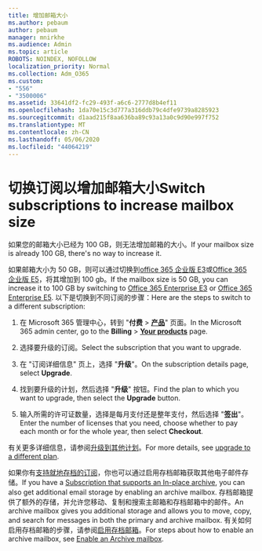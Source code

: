 ```yaml
---
title: 增加邮箱大小
ms.author: pebaum
author: pebaum
manager: mnirkhe
ms.audience: Admin
ms.topic: article
ROBOTS: NOINDEX, NOFOLLOW
localization_priority: Normal
ms.collection: Adm_O365
ms.custom:
- "556"
- "3500006"
ms.assetid: 33641df2-fc29-493f-a6c6-2777d8b4ef11
ms.openlocfilehash: 1da70e15c3d777a316ddb79c4dfe9739a8285923
ms.sourcegitcommit: d1aad215f8aa636ba89c93a13a0c9d90e997f752
ms.translationtype: MT
ms.contentlocale: zh-CN
ms.lasthandoff: 05/06/2020
ms.locfileid: "44064219"
---
```

# <a name="switch-subscriptions-to-increase-mailbox-size"></a><span data-ttu-id="2a7e4-102">切换订阅以增加邮箱大小</span><span class="sxs-lookup"><span data-stu-id="2a7e4-102">Switch subscriptions to increase mailbox size</span></span>

<span data-ttu-id="2a7e4-103">如果您的邮箱大小已经为 100 GB，则无法增加邮箱的大小。</span><span class="sxs-lookup"><span data-stu-id="2a7e4-103">If your mailbox size is already 100 GB, there's no way to increase it.</span></span>
  
<span data-ttu-id="2a7e4-104">如果邮箱大小为 50 GB，则可以通过切换到[office 365 企业版 E3](https://products.office.com/business/office-365-enterprise-e3-business-software)或[Office 365 企业版 E5](https://products.office.com/business/office-365-enterprise-e5-business-software)，将其增加到 100 gb。</span><span class="sxs-lookup"><span data-stu-id="2a7e4-104">If the mailbox size is 50 GB, you can increase it to 100 GB by switching to [Office 365 Enterprise E3](https://products.office.com/business/office-365-enterprise-e3-business-software) or [Office 365 Enterprise E5](https://products.office.com/business/office-365-enterprise-e5-business-software).</span></span> <span data-ttu-id="2a7e4-105">以下是切换到不同订阅的步骤：</span><span class="sxs-lookup"><span data-stu-id="2a7e4-105">Here are the steps to switch to a different subscription:</span></span>
  
1. <span data-ttu-id="2a7e4-106">在 Microsoft 365 管理中心，转到 "**付费** \> **[产品](https://go.microsoft.com/fwlink/p/?linkid=842054)**" 页面。</span><span class="sxs-lookup"><span data-stu-id="2a7e4-106">In the Microsoft 365 admin center, go to the **Billing** \> **[Your products](https://go.microsoft.com/fwlink/p/?linkid=842054)** page.</span></span>

2. <span data-ttu-id="2a7e4-107">选择要升级的订阅。</span><span class="sxs-lookup"><span data-stu-id="2a7e4-107">Select the subscription that you want to upgrade.</span></span>

3. <span data-ttu-id="2a7e4-108">在 "订阅详细信息" 页上，选择 "**升级**"。</span><span class="sxs-lookup"><span data-stu-id="2a7e4-108">On the subscription details page, select **Upgrade**.</span></span>

4. <span data-ttu-id="2a7e4-109">找到要升级的计划，然后选择 "**升级**" 按钮。</span><span class="sxs-lookup"><span data-stu-id="2a7e4-109">Find the plan to which you want to upgrade, then select the **Upgrade** button.</span></span>

5. <span data-ttu-id="2a7e4-110">输入所需的许可证数量，选择是每月支付还是整年支付，然后选择 "**签出**"。</span><span class="sxs-lookup"><span data-stu-id="2a7e4-110">Enter the number of licenses that you need, choose whether to pay each month or for the whole year, then select **Checkout**.</span></span>

<span data-ttu-id="2a7e4-111">有关更多详细信息，请参阅[升级到其他计划](https://docs.microsoft.com/office365/admin/subscriptions-and-billing/upgrade-to-different-plan)。</span><span class="sxs-lookup"><span data-stu-id="2a7e4-111">For more details, see [upgrade to a different plan](https://docs.microsoft.com/office365/admin/subscriptions-and-billing/upgrade-to-different-plan).</span></span>

<span data-ttu-id="2a7e4-112">如果你有[支持就地存档的订阅](https://docs.microsoft.com/office365/servicedescriptions/exchange-online-archiving-service-description/exchange-online-archiving-service-description)，你也可以通过启用存档邮箱获取其他电子邮件存储。</span><span class="sxs-lookup"><span data-stu-id="2a7e4-112">If you have a [Subscription that supports an In-place archive](https://docs.microsoft.com/office365/servicedescriptions/exchange-online-archiving-service-description/exchange-online-archiving-service-description), you can also get additional email storage by enabling an archive mailbox.</span></span> <span data-ttu-id="2a7e4-113">存档邮箱提供了额外的存储，并允许您移动、复制和搜索主邮箱和存档邮箱中的邮件。</span><span class="sxs-lookup"><span data-stu-id="2a7e4-113">An archive mailbox gives you additional storage and allows you to move, copy, and search for messages in both the primary and archive mailbox.</span></span> <span data-ttu-id="2a7e4-114">有关如何启用存档邮箱的步骤，请参阅[启用存档邮箱](https://docs.microsoft.com/office365/securitycompliance/enable-archive-mailboxes)。</span><span class="sxs-lookup"><span data-stu-id="2a7e4-114">For steps about how to enable an archive mailbox, see [Enable an Archive mailbox](https://docs.microsoft.com/office365/securitycompliance/enable-archive-mailboxes).</span></span>